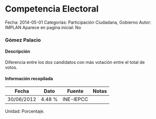 Competencia Electoral
=====

Fecha: 2014-05-01
Categorías: Participación Ciudadana, Gobierno
Autor: IMPLAN
Aparece en pagina inicial: No

### Gómez Palacio

#### Descripción

Diferencia entre los dos candidatos con más votación entre el total de votos.

<!-- break -->

#### Información recopilada

<table class="table table-hover table-bordered matriz">
  <thead>
    <tr><th>Fecha</th><th>Dato</th><th>Fuente</th><th>Notas</th></tr>
  </thead>
  <tbody>
    <tr><td class="centrado">30/06/2012</td><td class="derecha">4.48 %</td><td>INE-IEPCC</td><td></td></tr>
  </tbody>
</table>

Unidad: Porcentaje.

